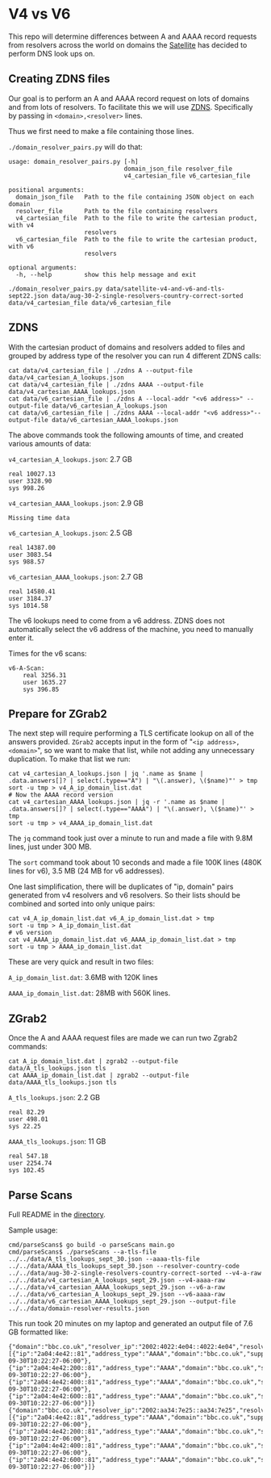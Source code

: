 # V4 vs V6

This repo will determine differences between A and AAAA record requests from
resolvers across the world on domains the
[Satellite](https://censoredplanet.org/projects) has decided to perform DNS look
ups on.

## Creating ZDNS files
Our goal is to perform an A and AAAA record request on lots of domains and from
lots of resolvers. To facilitate this we will use
[ZDNS](https://github.com/zmap/zdns). Specifically by passing in
`<domain>,<resolver>` lines. 

Thus we first need to make a file containing those lines.

`./domain_resolver_pairs.py` will do that:

```
usage: domain_resolver_pairs.py [-h]
                                domain_json_file resolver_file
                                v4_cartesian_file v6_cartesian_file

positional arguments:
  domain_json_file   Path to the file containing JSON object on each domain
  resolver_file      Path to the file containing resolvers
  v4_cartesian_file  Path to the file to write the cartesian product, with v4
                     resolvers
  v6_cartesian_file  Path to the file to write the cartesian product, with v6
                     resolvers

optional arguments:
  -h, --help         show this help message and exit
```
```
./domain_resolver_pairs.py data/satellite-v4-and-v6-and-tls-sept22.json data/aug-30-2-single-resolvers-country-correct-sorted data/v4_cartesian_file data/v6_cartesian_file
```

## ZDNS

With the cartesian product of domains and resolvers added to files and grouped
by address type of the resolver you can run 4 different ZDNS calls:

```
cat data/v4_cartesian_file | ./zdns A --output-file data/v4_cartesian_A_lookups.json
cat data/v4_cartesian_file | ./zdns AAAA --output-file data/v4_cartesian_AAAA_lookups.json
cat data/v6_cartesian_file | ./zdns A --local-addr "<v6 address>" --output-file data/v6_cartesian_A_lookups.json
cat data/v6_cartesian_file | ./zdns AAAA --local-addr "<v6 address>"--output-file data/v6_cartesian_AAAA_lookups.json
```

The above commands took the following amounts of time, and created various
amounts of data:

`v4_cartesian_A_lookups.json`: 2.7 GB
```
real 10027.13
user 3328.90
sys 998.26
```

`v4_cartesian_AAAA_lookups.json`: 2.9 GB
```
Missing time data
```

`v6_cartesian_A_lookups.json`: 2.5 GB
```
real 14387.00
user 3083.54
sys 988.57
```

`v6_cartesian_AAAA_lookups.json`: 2.7 GB
```
real 14580.41
user 3184.37
sys 1014.58
```

The v6 lookups need to come from a v6 address. ZDNS does not automatically
select the v6 address of the machine, you need to manually enter it.

Times for the v6 scans:
```
v6-A-Scan:
    real 3256.31
    user 1635.27
    sys 396.85
```

## Prepare for ZGrab2

The next step will require performing a TLS certificate lookup on all of the
answers provided. `ZGrab2` accepts input in the form of "`<ip address>,
<domain>`", so we want to make that list, while not adding any unnecessary
duplication. To make that list we run:

```
cat v4_cartesian_A_lookups.json | jq '.name as $name | .data.answers[]? | select(.type=="A") | "\(.answer), \($name)"' > tmp
sort -u tmp > v4_A_ip_domain_list.dat
# Now the AAAA record version
cat v4_cartesian_AAAA_lookups.json | jq -r '.name as $name | .data.answers[]? | select(.type=="AAAA") | "\(.answer), \($name)"' > tmp
sort -u tmp > v4_AAAA_ip_domain_list.dat
```

The `jq` command took just over a minute to run and made a file with 9.8M
lines, just under 300 MB.

The `sort` command took about 10 seconds and made a file 100K lines (480K lines
for v6), 3.5 MB (24 MB for v6 addresses).

One last simplification, there will be duplicates of "ip, domain" pairs
generated from v4 resolvers and v6 resolvers. So their lists should be combined
and sorted into only unique pairs:

```
cat v4_A_ip_domain_list.dat v6_A_ip_domain_list.dat > tmp
sort -u tmp > A_ip_domain_list.dat
# v6 version
cat v4_AAAA_ip_domain_list.dat v6_AAAA_ip_domain_list.dat > tmp
sort -u tmp > AAAA_ip_domain_list.dat
```

These are very quick and result in two files:

`A_ip_domain_list.dat`: 3.6MB with 120K lines

`AAAA_ip_domain_list.dat`: 28MB with 560K lines.

## ZGrab2 

Once the A and AAAA request files are made we can run two Zgrab2 commands:
```
cat A_ip_domain_list.dat | zgrab2 --output-file data/A_tls_lookups.json tls
cat AAAA_ip_domain_list.dat | zgrab2 --output-file data/AAAA_tls_lookups.json tls
```

`A_tls_lookups.json`: 2.2 GB
```
real 82.29
user 498.01
sys 22.25
```

`AAAA_tls_lookups.json`: 11 GB
```
real 547.18
user 2254.74
sys 102.45
```

## Parse Scans

Full README in the [directory](cmd/parseScan).

Sample usage:

```
cmd/parseScans$ go build -o parseScans main.go
cmd/parseScans$ ./parseScans --a-tls-file ../../data/A_tls_lookups_sept_30.json --aaaa-tls-file ../../data/AAAA_tls_lookups_sept_30.json --resolver-country-code ../../data/aug-30-2-single-resolvers-country-correct-sorted --v4-a-raw ../../data/v4_cartesian_A_lookups_sept_29.json --v4-aaaa-raw ../../data/v4_cartesian_AAAA_lookups_sept_29.json --v6-a-raw ../../data/v6_cartesian_A_lookups_sept_29.json --v6-aaaa-raw ../../data/v6_cartesian_AAAA_lookups_sept_29.json --output-file ../../data/domain-resolver-results.json
```

This run took 20 minutes on my laptop and generated an output file of 7.6 GB
formatted like:

```
{"domain":"bbc.co.uk","resolver_ip":"2002:4022:4e04::4022:4e04","resolver_country":"CA","requested_address_type":"AAAA","results":[{"ip":"2a04:4e42::81","address_type":"AAAA","domain":"bbc.co.uk","supports_tls":true,"timestamp":"2021-09-30T10:22:27-06:00"},{"ip":"2a04:4e42:200::81","address_type":"AAAA","domain":"bbc.co.uk","supports_tls":true,"timestamp":"2021-09-30T10:22:27-06:00"},{"ip":"2a04:4e42:400::81","address_type":"AAAA","domain":"bbc.co.uk","supports_tls":true,"timestamp":"2021-09-30T10:22:27-06:00"},{"ip":"2a04:4e42:600::81","address_type":"AAAA","domain":"bbc.co.uk","supports_tls":true,"timestamp":"2021-09-30T10:22:27-06:00"}]}
{"domain":"bbc.co.uk","resolver_ip":"2002:aa34:7e25::aa34:7e25","resolver_country":"CA","requested_address_type":"AAAA","results":[{"ip":"2a04:4e42::81","address_type":"AAAA","domain":"bbc.co.uk","supports_tls":true,"timestamp":"2021-09-30T10:22:27-06:00"},{"ip":"2a04:4e42:200::81","address_type":"AAAA","domain":"bbc.co.uk","supports_tls":true,"timestamp":"2021-09-30T10:22:27-06:00"},{"ip":"2a04:4e42:400::81","address_type":"AAAA","domain":"bbc.co.uk","supports_tls":true,"timestamp":"2021-09-30T10:22:27-06:00"},{"ip":"2a04:4e42:600::81","address_type":"AAAA","domain":"bbc.co.uk","supports_tls":true,"timestamp":"2021-09-30T10:22:27-06:00"}]}
```
